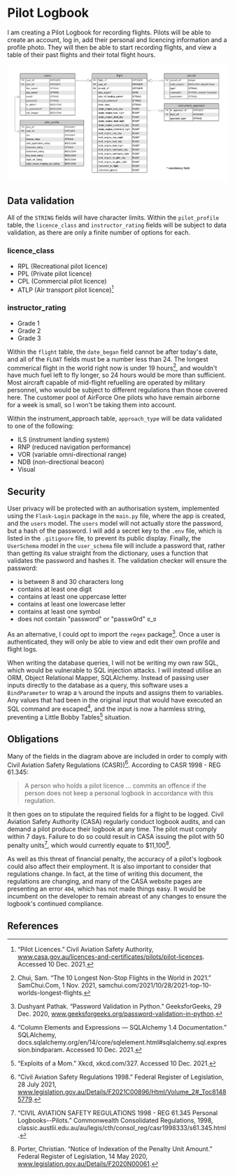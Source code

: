 # Pilot Logbook

I am creating a Pilot Logbook for recording flights. Pilots will be able to create an account, log in, add their personal and licencing information and a profile photo. They will then be able to start recording flights, and view a table of their past flights and their total flight hours.

![an entity relationship diagram of the application](logbook_erd.png)

## Data validation

All of the ```STRING``` fields will have character limits. Within the ```pilot_profile``` table, the ```licence_class``` and ```instructor_rating``` fields will be subject to data validation, as there are only a finite number of options for each.

### licence_class
* RPL (Recreational pilot licence)
* PPL (Private pilot licence)
* CPL (Commercial pilot licence)
* ATLP (Air transport pilot licence)[^1]

### instructor_rating
* Grade 1
* Grade 2
* Grade 3

Within the ```flight``` table, the ```date_began``` field cannot be after today's date, and all of the ```FLOAT``` fields must be a number less than 24. The longest commerical flight in the world right now is under 19 hours[^2], and wouldn't have much fuel left to fly longer, so 24 hours would be more than sufficient. Most aircraft capable of mid-flight refuelling are operated by military personnel, who would be subject to different regulations than those covered here. The customer pool of AirForce One pilots who have remain airborne for a week is small, so I won't be taking them into account.

Within the instrument_approach table, ```approach_type``` will be data validated to one of the following: 
* ILS (instrument landing system)
* RNP (reduced navigation performance)
* VOR (variable omni-directional range)
* NDB (non-directional beacon)
* Visual

## Security

User privacy will be protected with an authorisation system, implemented using the ```Flask-Login``` package in the ```main.py``` file, where the app is created, and the ```users``` model. The ```users``` model will not actually store the password, but a hash of the password. I will add a secret key to the ```.env``` file, which is listed in the ```.gitignore``` file, to prevent its public display. Finally, the ```UserSchema``` model in the ```user_schema``` file will include a password that, rather than getting its value straight from the dictionary, uses a function that validates the password and hashes it. The validation checker will ensure the password:
* is between 8 and 30 characters long
* contains at least one digit
* contains at least one uppercase letter
* contains at least one lowercase letter
* contains at least one symbol
* does not contain "password" or "passw0rd" ಠ_ಠ

As an alternative, I could opt to import the ```regex``` package[^3]. Once a user is authenticated, they will only be able to view and edit their own profile and flight logs.

When writing the database queries, I will not be writing my own raw SQL, which would be vulnerable to SQL injection attacks. I will instead utilise an ORM, Object Relational Mapper, SQLAlchemy. Instead of passing user inputs directly to the database as a query, this software uses a ```BindParameter``` to wrap a ```%``` around the inputs and assigns them to variables. Any values that had been in the original input that would have executed an SQL command are escaped[^4], and the input is now a harmless string, preventing a Little Bobby Tables[^5] situation.

## Obligations

Many of the fields in the diagram above are included in order to comply with Civil Aviation Safety Regulations (CASR))[^6]. According to CASR 1998 - REG 61.345:
> A person who holds a pilot licence ... commits an offence if the person does not keep a personal logbook in accordance with this regulation.

It then goes on to stipulate the required fields for a flight to be logged. Civil Aviation Safety Authority (CASA) regularly conduct logbook audits, and can demand a pilot produce their logbook at any time. The pilot must comply within 7 days. Failure to do so could result in CASA issuing the pilot with 50 penalty units[^7], which would currently equate to $11,100[^8].

As well as this threat of financial penalty, the accuracy of a pilot's logbook could also affect their employment. It is also important to consider that regulations change. In fact, at the time of writing this document, the regulations are changing, and many of the CASA website pages are presenting an error ```404```, which has not made things easy. It would be incumbent on the developer to remain abreast of any changes to ensure the logbook's continued compliance.

## References

[^1]: “Pilot Licences.” Civil Aviation Safety Authority, www.casa.gov.au/licences-and-certificates/pilots/pilot-licences. Accessed 10 Dec. 2021.
[^2]: Chui, Sam. “The 10 Longest Non-Stop Flights in the World in 2021.” SamChui.Com, 1 Nov. 2021, samchui.com/2021/10/28/2021-top-10-worlds-longest-flights.
[^3]: Dushyant Pathak. “Password Validation in Python.” GeeksforGeeks, 29 Dec. 2020, www.geeksforgeeks.org/password-validation-in-python.
[^4]: “Column Elements and Expressions — SQLAlchemy 1.4 Documentation.” SQLAlchemy, docs.sqlalchemy.org/en/14/core/sqlelement.html#sqlalchemy.sql.expression.bindparam. Accessed 10 Dec. 2021.
[^5]: “Exploits of a Mom.” Xkcd, xkcd.com/327. Accessed 10 Dec. 2021.
[^6]: “Civil Aviation Safety Regulations 1998.” Federal Register of Legislation, 28 July 2021, www.legislation.gov.au/Details/F2021C00896/Html/Volume_2#_Toc81485779.
[^7]: “CIVIL AVIATION SAFETY REGULATIONS 1998 - REG 61.345 Personal Logbooks--Pilots.” Commonwealth Consolidated Regulations, 1998, classic.austlii.edu.au/au/legis/cth/consol_reg/casr1998333/s61.345.html.
[^8]: Porter, Christian. “Notice of Indexation of the Penalty Unit Amount.” Federal Register of Legislation, 14 May 2020, www.legislation.gov.au/Details/F2020N00061.
